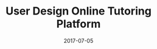---
layout: project
title: "User Design Online Tutoring Platform"
description: UX Design
img: 
category: 
date: 2017-07-05
client: 
published: yes
sidebar: A detailed proposal with user research for an iterated design concept to build an online tutoring platform within Canvas
---